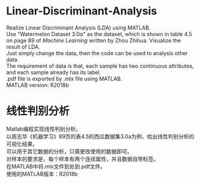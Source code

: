 # Linear-Discriminant-Analysis
Realize Linear Discriminant Analysis (LDA) using MATLAB.  
Use "Watermelon Dataset 3.0α" as the dataset, which is shown in table 4.5 on page 89 of *Machine Learning* written by Zhou Zhihua. Visualize the result of LDA.  
Just simply change the data, then the code can be used to analysis other data.  
The requirement of data is that, each sample has two continuous attributes, and each sample already has its label.  
.pdf file is exported by .mlx file using MATLAB.  
MATLAB version: R2018b  


# 线性判别分析
Matlab编程实现线性判别分析。  
以周志华《机器学习》89页的表4.5的西瓜数据集3.0a为例，给出线性判别分析的可视化结果。  
可以用于其它数据的分析，只需更改使用的数据即可。  
对样本的要求是，每个样本有两个连续属性，并且数据自带标签。  
在MATLAB中将.mlx文件到处到.pdf文件。  
使用的MATLAB版本：R2018b
